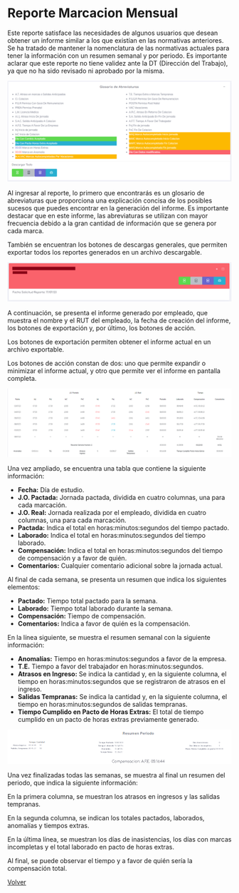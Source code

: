 # Reporte Marcacion Mensual


Este reporte satisface las necesidades de algunos usuarios que desean obtener un informe similar a los que existían en las normativas anteriores. Se ha tratado de mantener la nomenclatura de las normativas actuales para tener la información con un resumen semanal y por periodo. Es importante aclarar que este reporte no tiene validez ante la DT (Dirección del Trabajo), ya que no ha sido revisado ni aprobado por la misma.


![Jd1](./img/GlosarioMM.png)

Al ingresar al reporte, lo primero que encontrarás es un glosario de abreviaturas que proporciona una explicación concisa de los posibles sucesos que puedes encontrar en la generación del informe. Es importante destacar que en este informe, las abreviaturas se utilizan con mayor frecuencia debido a la gran cantidad de información que se genera por cada marca.

También se encuentran los botones de descargas generales, que permiten exportar todos los reportes generados en un archivo descargable.


![jd2](./img/JDiaria0.png)

A continuación, se presenta el informe generado por empleado, que muestra el nombre y el RUT del empleado, la fecha de creación del informe, los botones de exportación y, por último, los botones de acción.

Los botones de exportación permiten obtener el informe actual en un archivo exportable.

Los botones de acción constan de dos: uno que permite expandir o minimizar el informe actual, y otro que permite ver el informe en pantalla completa.


![MM0](./img/RMM0.png)

Una vez ampliado, se encuentra una tabla que contiene la siguiente información:

* **Fecha:** Día de estudio.
* **J.O. Pactada:** Jornada pactada, dividida en cuatro columnas, una para cada marcación.
* **J.O. Real:** Jornada realizada por el empleado, dividida en cuatro columnas, una para cada marcación.
* **Pactada:** Indica el total en horas:minutos:segundos del tiempo pactado.
* **Laborado:** Indica el total en horas:minutos:segundos del tiempo laborado.
* **Compensación:** Indica el total en horas:minutos:segundos del tiempo de compensación y a favor de quién.
* **Comentarios:** Cualquier comentario adicional sobre la jornada actual.

Al final de cada semana, se presenta un resumen que indica los siguientes elementos:

* **Pactado:** Tiempo total pactado para la semana.
* **Laborado:** Tiempo total laborado durante la semana.
* **Compensación:** Tiempo de compensación.
* **Comentarios:** Indica a favor de quién es la compensación.

En la línea siguiente, se muestra el resumen semanal con la siguiente información:
* **Anomalías:** Tiempo en horas:minutos:segundos a favor de la empresa.
* **T.E.** Tiempo a favor del trabajador en horas:minutos:segundos.
* **Atrasos en Ingreso:** Se indica la cantidad y, en la siguiente columna, el tiempo en horas:minutos:segundos que se registraron de atrasos en el ingreso.
* **Salidas Tempranas:** Se indica la cantidad y, en la siguiente columna, el tiempo en horas:minutos:segundos de salidas tempranas.
* **Tiempo Cumplido en Pacto de Horas Extras:** El total de tiempo cumplido en un pacto de horas extras previamente generado.


![resumen Periodo](./img/RRMM1.png)


Una vez finalizadas todas las semanas, se muestra al final un resumen del periodo, que indica la siguiente información:

En la primera columna, se muestran los atrasos en ingresos y las salidas tempranas.

En la segunda columna, se indican los totales pactados, laborados, anomalías y tiempos extras.

En la última línea, se muestran los días de inasistencias, los días con marcas incompletas y el total laborado en pacto de horas extras.

Al final, se puede observar el tiempo y a favor de quién sería la compensación total.


[Volver](./Reportes.MD)